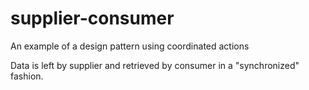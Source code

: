 # supplier-consumer
An example of a design pattern using coordinated actions

Data is left by supplier and retrieved by consumer in a "synchronized" fashion.
